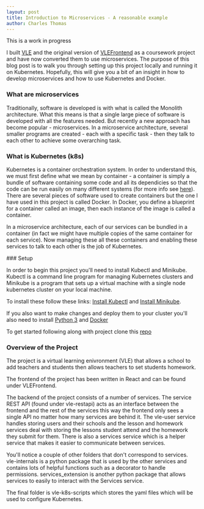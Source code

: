 ```yaml
---
layout: post
title: Introduction to Microservices - A reasonable example
author: Charles Thomas
---
```


This is a work in progress

I built [VLE](https://github.com/Ottermad/VLE) and the original version of [VLEFrontend](https://github.com/Ottermad/VLEFrontend) as a coursework project and have now converted them to use microservices. The purpose of this blog post is to walk you through setting up this project locally and running it on Kubernetes. Hopefully, this will give you a bit of an insight in how to develop microservices and how to use Kubernetes and Docker.

### What are microservices
Traditionally, software is developed is with what is called the Monolith architecture. What this means is that a single large piece of software is developed with all the features needed. But recently a new approach has become popular - microservices. In a microservice architecture, several smaller programs are created - each with a specific task - then they talk to each other to achieve some overarching task.

### What is Kubernetes (k8s)
Kubernetes is a container orchestration system. In order to understand this, we must first define what we mean by container - a container is simply a bundle of software containing some code and all its dependicies so that the code can be run easily on many different systems (for more info see [here](https://www.docker.com/resources/what-container)). There are several pieces of software used to create containers but the one I have used in this project is called Docker. In Docker, you define a blueprint for a container called an image, then each instance of the image is called a container.

In a microservice architecture, each of our services can be bundled in a container (in fact we might have multiple copies of the same container for each service). Now managing these all these containers and enabling these services to talk to each other is the job of Kubernetes. 

### Setup

In order to begin this project you'll need to install Kubectl and Minikube. Kubectl is a command line program for managing Kubernetes clusters and Minikube is a program that sets up a virtual machine with a single node kubernetes cluster on your local machine. 

To install these follow these links: [Install Kubectl](https://kubernetes.io/docs/tasks/tools/install-kubectl/) and [Install Minikube](https://kubernetes.io/docs/tasks/tools/install-minikube/).

If you also want to make changes and deploy them to your cluster you'll also need to install [Python 3](https://www.python.org/downloads/) and [Docker](https://hub.docker.com/search/?type=edition&offering=community)

To get started following along with project clone this [repo](https://github.com/Ottermad/vle-stack)

### Overview of the Project
The project is a virtual learning enivronment (VLE) that allows a school to add teachers and students then allows teachers to set students homework. 

The frontend of the project has been written in React and can be found under VLEFrontend.

The backend of the project consists of a number of services. The service REST API (found under vle-restapi) acts as an interface between the frontend and the rest of the services this way the frontend only sees a single API no matter how many services are behind it. The vle-user service handles storing users and their schools and the lesson and homework services deal with storing the lessons student attend and the homework they submit for them. There is also a services service which is a helper service that makes it easier to communicate between services. 

You'll notice a couple of other folders that don't correspond to services. vle-internals is a python package that is used by the other services and contains lots of helpful functions such as a decorator to handle permissions. services_extension is another python package that allows services to easily to interact with the Services service.

The final folder is vle-k8s-scripts which stores the yaml files which will be used to configure Kubernetes.


